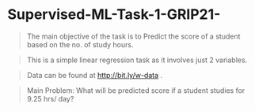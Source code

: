 # Supervised-ML-Task-1-GRIP21-
> The main objective of the task is to Predict the score of a student based on the no. of study hours. 


> This is a simple linear regression task as it involves just 2 variables.


> Data can be found at http://bit.ly/w-data .


> Main Problem: What will be predicted score if a student studies for 9.25 hrs/ day?
